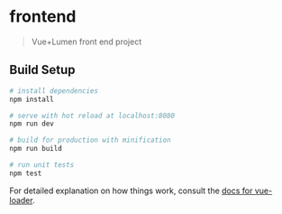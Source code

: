 # frontend

> Vue+Lumen front end project

## Build Setup

``` bash
# install dependencies
npm install

# serve with hot reload at localhost:8080
npm run dev

# build for production with minification
npm run build

# run unit tests
npm test
```

For detailed explanation on how things work, consult the [docs for vue-loader](http://vuejs.github.io/vue-loader).
